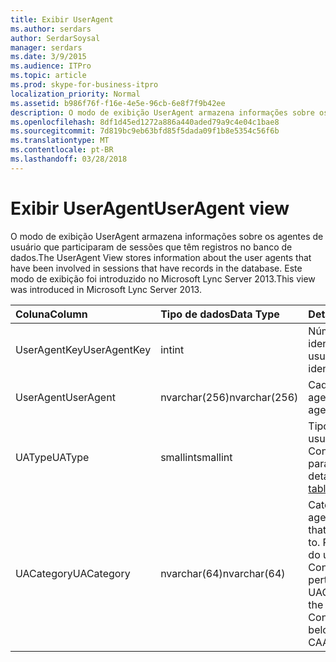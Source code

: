 ```yaml
---
title: Exibir UserAgent
ms.author: serdars
author: SerdarSoysal
manager: serdars
ms.date: 3/9/2015
ms.audience: ITPro
ms.topic: article
ms.prod: skype-for-business-itpro
localization_priority: Normal
ms.assetid: b986f76f-f16e-4e5e-96cb-6e8f7f9b42ee
description: O modo de exibição UserAgent armazena informações sobre os agentes de usuário que participaram de sessões que têm registros no banco de dados. Este modo de exibição foi introduzido no Microsoft Lync Server 2013.
ms.openlocfilehash: 8df1d45ed1272a886a440aded79a9c4e04c1bae8
ms.sourcegitcommit: 7d819bc9eb63bfd85f5dada09f1b8e5354c56f6b
ms.translationtype: MT
ms.contentlocale: pt-BR
ms.lasthandoff: 03/28/2018
---
```

# <a name="useragent-view"></a><span data-ttu-id="82cf1-104">Exibir UserAgent</span><span class="sxs-lookup"><span data-stu-id="82cf1-104">UserAgent view</span></span>
 
<span data-ttu-id="82cf1-105">O modo de exibição UserAgent armazena informações sobre os agentes de usuário que participaram de sessões que têm registros no banco de dados.</span><span class="sxs-lookup"><span data-stu-id="82cf1-105">The UserAgent View stores information about the user agents that have been involved in sessions that have records in the database.</span></span> <span data-ttu-id="82cf1-106">Este modo de exibição foi introduzido no Microsoft Lync Server 2013.</span><span class="sxs-lookup"><span data-stu-id="82cf1-106">This view was introduced in Microsoft Lync Server 2013.</span></span>
  
|<span data-ttu-id="82cf1-107">**Coluna**</span><span class="sxs-lookup"><span data-stu-id="82cf1-107">**Column**</span></span>|<span data-ttu-id="82cf1-108">**Tipo de dados**</span><span class="sxs-lookup"><span data-stu-id="82cf1-108">**Data Type**</span></span>|<span data-ttu-id="82cf1-109">**Detalhes**</span><span class="sxs-lookup"><span data-stu-id="82cf1-109">**Details**</span></span>|
|:-----|:-----|:-----|
|<span data-ttu-id="82cf1-110">UserAgentKey</span><span class="sxs-lookup"><span data-stu-id="82cf1-110">UserAgentKey</span></span>  <br/> |<span data-ttu-id="82cf1-111">int</span><span class="sxs-lookup"><span data-stu-id="82cf1-111">int</span></span>  <br/> |<span data-ttu-id="82cf1-112">Número exclusivo que identifica esse agente de usuário.</span><span class="sxs-lookup"><span data-stu-id="82cf1-112">Unique number identifying this user agent.</span></span>  <br/> |
|<span data-ttu-id="82cf1-113">UserAgent</span><span class="sxs-lookup"><span data-stu-id="82cf1-113">UserAgent</span></span>  <br/> |<span data-ttu-id="82cf1-114">nvarchar(256)</span><span class="sxs-lookup"><span data-stu-id="82cf1-114">nvarchar(256)</span></span>  <br/> |<span data-ttu-id="82cf1-115">Cadeia de caracteres de agente do usuário.</span><span class="sxs-lookup"><span data-stu-id="82cf1-115">User agent string.</span></span>  <br/> |
|<span data-ttu-id="82cf1-116">UAType</span><span class="sxs-lookup"><span data-stu-id="82cf1-116">UAType</span></span>  <br/> |<span data-ttu-id="82cf1-117">smallint</span><span class="sxs-lookup"><span data-stu-id="82cf1-117">smallint</span></span>  <br/> |<span data-ttu-id="82cf1-118">Tipo de agente de usuário.</span><span class="sxs-lookup"><span data-stu-id="82cf1-118">Type of user agent.</span></span> <span data-ttu-id="82cf1-119">Consulte a [tabela UserAgent](useragent.md) para obter mais detalhes.</span><span class="sxs-lookup"><span data-stu-id="82cf1-119">See the [UserAgent table](useragent.md) for more details.</span></span> <br/> |
|<span data-ttu-id="82cf1-120">UACategory</span><span class="sxs-lookup"><span data-stu-id="82cf1-120">UACategory</span></span>  <br/> |<span data-ttu-id="82cf1-121">nvarchar(64)</span><span class="sxs-lookup"><span data-stu-id="82cf1-121">nvarchar(64)</span></span>  <br/> |<span data-ttu-id="82cf1-122">Categoria à qual pertence o agente do usuário.</span><span class="sxs-lookup"><span data-stu-id="82cf1-122">Category that the user agent belongs to.</span></span> <span data-ttu-id="82cf1-123">Por exemplo, o agente do usuário Conferencing_Attendant_1.0 pertence o CAA UACategory.</span><span class="sxs-lookup"><span data-stu-id="82cf1-123">For example, the user agent Conferencing_Attendant_1.0 belongs to the UACategory CAA.</span></span>  <br/> |
   

